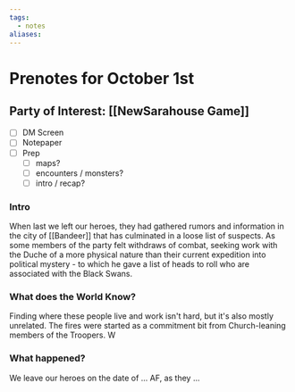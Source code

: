 ```yaml
---
tags:
  - notes
aliases:
---
```


# Prenotes for October 1st
## Party of Interest: [[NewSarahouse Game]]
- [ ] DM Screen
- [ ] Notepaper
- [ ] Prep
	- [ ] maps?
	- [ ] encounters / monsters?
	- [ ] intro / recap?

### Intro

When last we left our heroes, they had gathered rumors and information in the city of [[Bandeer]] that has culminated in a loose list of suspects. As some members of the party felt withdraws of combat, seeking work with the Duche of a more physical nature than their current expedition into political mystery - to which he gave a list of heads to roll who are associated with the Black Swans.



### What does the World Know?

Finding where these people live and work isn't hard, but it's also mostly unrelated. The fires were started as a commitment bit from Church-leaning members of the Troopers. W

### What happened?


We leave our heroes on the date of ... AF, as they ...